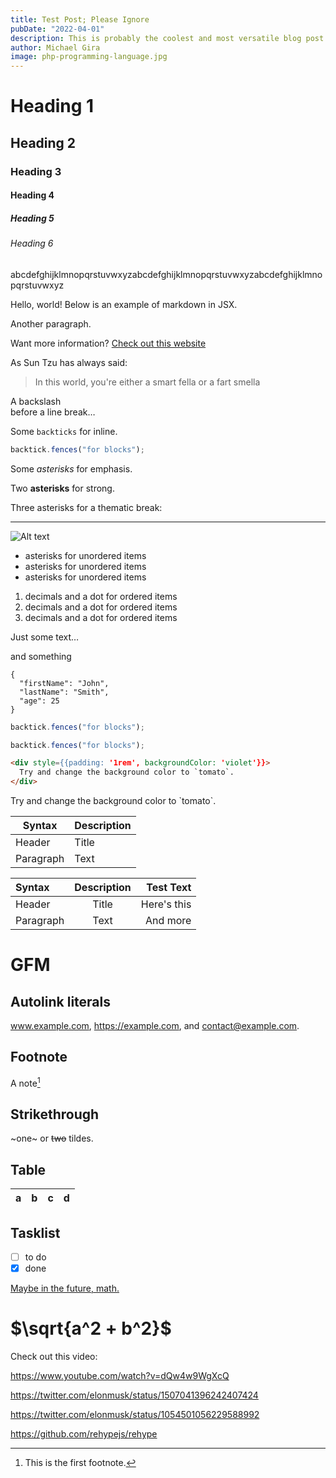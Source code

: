 ```yaml
---
title: Test Post; Please Ignore
pubDate: "2022-04-01"
description: This is probably the coolest and most versatile blog post you've ever seen.
author: Michael Gira
image: php-programming-language.jpg
---
```


# Heading 1

## Heading 2

### Heading 3

#### Heading 4

##### Heading 5

###### Heading 6

abcdefghijklmnopqrstuvwxyzabcdefghijklmnopqrstuvwxyzabcdefghijklmnopqrstuvwxyz

Hello, world!
Below is an example of markdown in JSX.

Another paragraph.

Want more information? [Check out this website](https://gira.dev "Website title")

As Sun Tzu has always said:

> In this world, you're either a smart fella or a fart smella

A backslash\
before a line break…

Some `backticks` for inline.

```js
backtick.fences("for blocks");
```

Some _asterisks_ for emphasis.

Two **asterisks** for strong.

Three asterisks for a thematic break:

---

![Alt text](/php-programming-language.jpg "Personal Home Page")

- asterisks for unordered items
- asterisks for unordered items
- asterisks for unordered items

1. decimals and a dot for ordered items
1. decimals and a dot for ordered items
1. decimals and a dot for ordered items

Just some text…

[^1]: This is the first footnote.

and something

[^bignote]: Here's one with multiple paragraphs and code.

    Indent paragraphs to include them in the footnote.

    `{ my code }`

    Add as many paragraphs as you like.

```
{
  "firstName": "John",
  "lastName": "Smith",
  "age": 25
}
```

```js
backtick.fences("for blocks");
```

```ts
backtick.fences("for blocks");
```

```html
<div style={{padding: '1rem', backgroundColor: 'violet'}}>
  Try and change the background color to `tomato`.
</div>
```

<div style={{padding: '1rem', backgroundColor: 'violet'}}>
  Try and change the background color to `tomato`.
</div>

| Syntax    | Description |
| --------- | ----------- |
| Header    | Title       |
| Paragraph | Text        |

| Syntax    | Description |   Test Text |
| :-------- | :---------: | ----------: |
| Header    |    Title    | Here's this |
| Paragraph |    Text     |    And more |

# GFM

## Autolink literals

www.example.com, https://example.com, and contact@example.com.

## Footnote

A note[^1]

[^1]: Big note.

## Strikethrough

~one~ or ~~two~~ tildes.

## Table

| a   | b   |   c |  d  |
| --- | :-- | --: | :-: |

## Tasklist

- [ ] to do
- [x] done

[Maybe in the future, math.](https://mdxjs.com/guides/math/)

# $\sqrt{a^2 + b^2}$

Check out this video:

https://www.youtube.com/watch?v=dQw4w9WgXcQ

https://twitter.com/elonmusk/status/1507041396242407424

https://twitter.com/elonmusk/status/1054501056229588992

https://github.com/rehypejs/rehype
